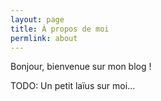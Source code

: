 ```yaml
---
layout: page
title: À propos de moi
permlink: about
---
```


<p class="message">
  Bonjour, bienvenue sur mon blog !
</p>

TODO: Un petit laïus sur moi...